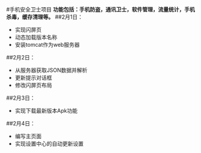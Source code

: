 #手机安全卫士项目
**功能包括：手机防盗，通讯卫士，软件管理，流量统计，手机杀毒，缓存清理等。**
##2月1日：
- 实现闪屏页
- 动态加载版本名称
- 安装tomcat作为web服务器

##2月2日：
- 从服务器获取JSON数据并解析
- 更新提示对话框
- 修改闪屏页布局

##2月3日：
- 实现下载最新版本Apk功能

##2月4日：
- 编写主页面
- 实现设置中心的自动更新设置
